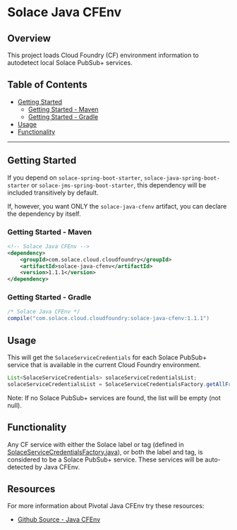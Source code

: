 # Solace Java CFEnv

## Overview

This project loads Cloud Foundry (CF) environment information to autodetect local Solace PubSub+ services.

## Table of Contents

* [Getting Started](#getting-started)
    * [Getting Started - Maven](#getting-started---maven)
    * [Getting Started - Gradle](#getting-started---gradle)
* [Usage](#usage)
* [Functionality](#functionality)

---

## Getting Started

If you depend on `solace-spring-boot-starter`, `solace-java-spring-boot-starter` or `solace-jms-spring-boot-starter`, this dependency will be included transitively by default.

If, however, you want ONLY the `solace-java-cfenv` artifact, you can declare the dependency by itself.

### Getting Started - Maven
```xml
<!-- Solace Java CFEnv -->
<dependency>
    <groupId>com.solace.cloud.cloudfoundry</groupId>
    <artifactId>solace-java-cfenv</artifactId>
    <version>1.1.1</version>
</dependency>
```

### Getting Started - Gradle
```groovy
/* Solace Java CFEnv */
compile("com.solace.cloud.cloudfoundry:solace-java-cfenv:1.1.1")
```

## Usage

This will get the `SolaceServiceCredentials` for each Solace PubSub+ service that is available in the current Cloud Foundry environment.

```java
List<SolaceServiceCredentials> solaceServiceCredentialsList;
solaceServiceCredentialsList = SolaceServiceCredentialsFactory.getAllFromCloudFoundry();
```

Note: If no Solace PubSub+ services are found, the list will be empty (not null).

## Functionality

Any CF service with either the Solace label or tag (defined in [SolaceServiceCredentialsFactory.java](./src/main/java/com/solace/spring/cloud/core/SolaceServiceCredentialsFactory.java)), or both the label and tag, is considered to be a Solace PubSub+ service. These services will be auto-detected by Java CFEnv.

## Resources

For more information about Pivotal Java CFEnv try these resources:
- [Github Source - Java CFEnv](//github.com/pivotal-cf/java-cfenv)